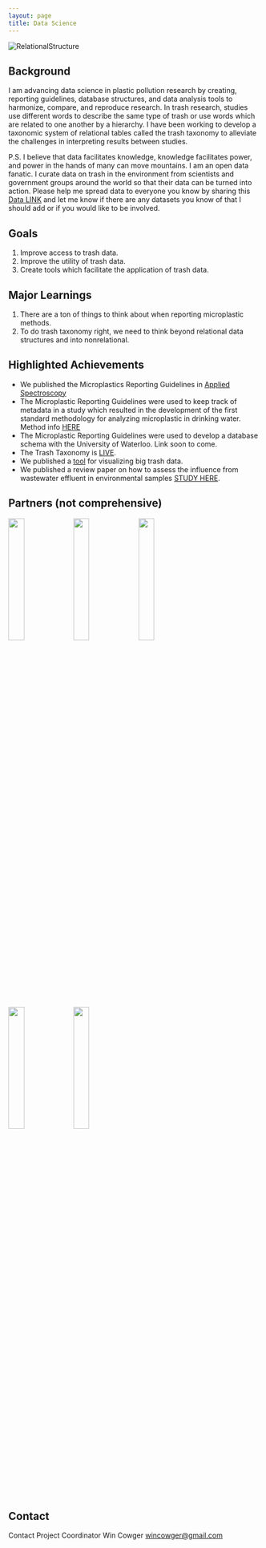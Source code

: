 ```yaml
---
layout: page
title: Data Science
---
```


![RelationalStructure](https://user-images.githubusercontent.com/26821843/136643221-cb6ecd64-8479-4800-835a-c5196da00b83.png)


## Background
I am advancing data science in plastic pollution research by creating, reporting guidelines, database structures, and data analysis tools to harmonize, compare, and reproduce research. In trash research, studies use different words to describe the same type of trash or use words which are related to one another by a hierarchy. I have been working to develop a taxonomic system of relational tables called the trash taxonomy to alleviate the challenges in interpreting results between studies.

P.S. I believe that data facilitates knowledge, knowledge facilitates power, and power in the hands of many can move mountains. I am an open data fanatic. I curate data on trash in the environment from scientists and government groups around the world so that their data can be turned into action. Please help me spread data to everyone you know by sharing this [Data LINK](https://osf.io/k4th7/) and let me know if there are any datasets you know of that I should add or if you would like to be involved.

## Goals
1. Improve access to trash data. 
2. Improve the utility of trash data. 
3. Create tools which facilitate the application of trash data.  

## Major Learnings
1. There are a ton of things to think about when reporting microplastic methods.
2. To do trash taxonomy right, we need to think beyond relational data structures and into nonrelational.  

## Highlighted Achievements
- We published the Microplastics Reporting Guidelines in [Applied Spectroscopy](https://doi.org/10.1177%2F0003702820930292)
- The Microplastic Reporting Guidelines were used to keep track of metadata in a study which resulted in the development of the first standard methodology for analyzing microplastic in drinking water. Method info [HERE](waterboards.ca.gov/drinking_water/certlic/drinkingwater/microplastics.html) 
- The Microplastic Reporting Guidelines were used to develop a database schema with the University of Waterloo. Link soon to come. 
- The Trash Taxonomy is [LIVE](https://wincowger.shinyapps.io/trashtaxonomy).
- We published a [tool](https://dl.acm.org/doi/10.1145/3347146.3359074) for visualizing big trash data.
- We published a review paper on how to assess the influence from wastewater effluent in environmental samples [STUDY HERE](https://iwaponline.com/ebooks/book/769/chapter/1708400/Evaluating-wastewater-effluent-as-a-source-of).


## Partners (not comprehensive)
<img src="https://upload.wikimedia.org/wikipedia/commons/7/7e/NSF_logo.png" width="25%"> <img src="https://user-images.githubusercontent.com/26821843/136639629-98e3374a-5101-43a1-91d4-a95e46d125fe.png" width="25%"> <img src="https://user-images.githubusercontent.com/26821843/136639000-191ff00d-603f-4363-87d8-bfd2180558ea.png" width="25%"> <img src="https://user-images.githubusercontent.com/26821843/136663974-aa4136a9-6ce6-48fc-afb4-c955d5e16a8d.png" width="25%"> <img src="https://user-images.githubusercontent.com/26821843/136664206-0efd6cde-d839-4502-b090-037f36cdac09.png" width="25%">


## Contact
Contact Project Coordinator Win Cowger <wincowger@gmail.com>
